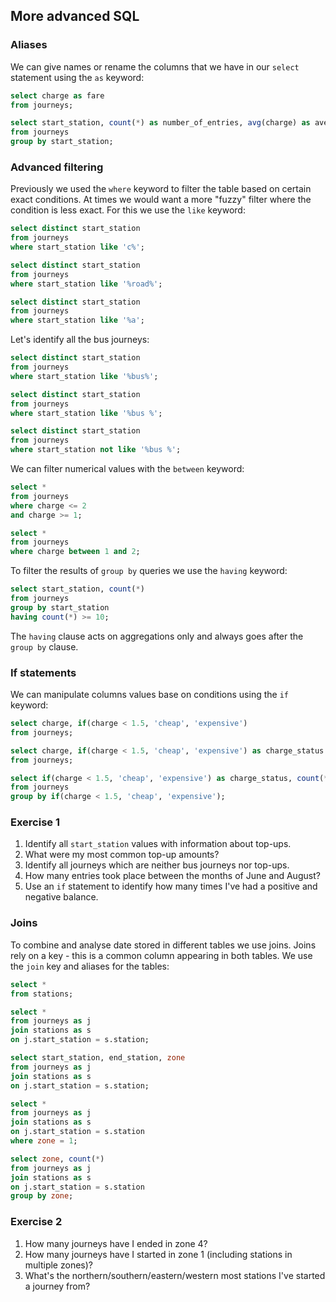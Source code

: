 ## More advanced SQL

### Aliases

We can give names or rename the columns that we have in our `select` statement using the `as` keyword:
```sql
select charge as fare
from journeys;

select start_station, count(*) as number_of_entries, avg(charge) as average_charge, max(charge) as `highest charge`
from journeys
group by start_station;
```

### Advanced filtering

Previously we used the `where` keyword to filter the table based on certain exact conditions.  At times we would want a more "fuzzy" filter where the condition is less exact.  For this we use the `like` keyword:

```sql
select distinct start_station
from journeys
where start_station like 'c%';

select distinct start_station
from journeys
where start_station like '%road%';

select distinct start_station
from journeys
where start_station like '%a';
```

Let's identify all the bus journeys:
```sql
select distinct start_station
from journeys
where start_station like '%bus%';

select distinct start_station
from journeys
where start_station like '%bus %';

select distinct start_station
from journeys
where start_station not like '%bus %';
```

We can filter numerical values with the `between` keyword:
```sql
select *
from journeys
where charge <= 2
and charge >= 1;

select *
from journeys
where charge between 1 and 2;
```

To filter the results of `group by` queries we use the `having` keyword:
```sql
select start_station, count(*)
from journeys
group by start_station
having count(*) >= 10;
```

The `having` clause acts on aggregations only and always goes after the `group by` clause.

### If statements

We can manipulate columns values base on conditions using the `if` keyword:
```sql
select charge, if(charge < 1.5, 'cheap', 'expensive')
from journeys;

select charge, if(charge < 1.5, 'cheap', 'expensive') as charge_status
from journeys;

select if(charge < 1.5, 'cheap', 'expensive') as charge_status, count(*)
from journeys
group by if(charge < 1.5, 'cheap', 'expensive');
```

### Exercise 1
1. Identify all `start_station` values with information about top-ups.
2. What were my most common top-up amounts?
3. Identify all journeys which are neither bus journeys nor top-ups.
4. How many entries took place between the months of June and August?
5. Use an `if` statement to identify how many times I've had a positive and negative balance.

### Joins

To combine and analyse date stored in different tables we use joins.  Joins rely on a key - this is a common column appearing in both tables.  We use the `join` key and aliases for the tables:
```sql
select *
from stations;

select *
from journeys as j
join stations as s
on j.start_station = s.station;

select start_station, end_station, zone
from journeys as j
join stations as s
on j.start_station = s.station;

select *
from journeys as j
join stations as s
on j.start_station = s.station
where zone = 1;

select zone, count(*)
from journeys as j
join stations as s
on j.start_station = s.station
group by zone;
```

### Exercise 2
1. How many journeys have I ended in zone 4?
2. How many journeys have I started in zone 1 (including stations in multiple zones)?
3. What's the northern/southern/eastern/western most stations I've started a journey from?
